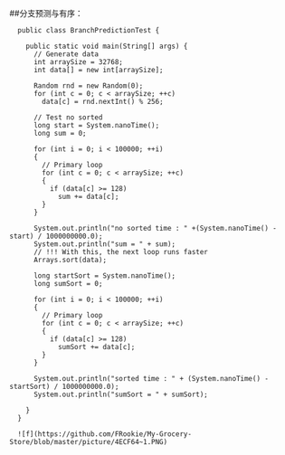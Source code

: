 ##分支预测与有序：
  
      public class BranchPredictionTest {
	
        public static void main(String[] args) {
          // Generate data
          int arraySize = 32768;
          int data[] = new int[arraySize];

          Random rnd = new Random(0);
          for (int c = 0; c < arraySize; ++c)
            data[c] = rnd.nextInt() % 256;

          // Test no sorted
          long start = System.nanoTime();
          long sum = 0;

          for (int i = 0; i < 100000; ++i)
          {
            // Primary loop 
            for (int c = 0; c < arraySize; ++c)
            {
              if (data[c] >= 128)
                sum += data[c];
            }
          }

          System.out.println("no sorted time : " +(System.nanoTime() - start) / 1000000000.0);
          System.out.println("sum = " + sum);
          // !!! With this, the next loop runs faster
          Arrays.sort(data);

          long startSort = System.nanoTime();
          long sumSort = 0;

          for (int i = 0; i < 100000; ++i)
          {
            // Primary loop
            for (int c = 0; c < arraySize; ++c)
            {
              if (data[c] >= 128)
                sumSort += data[c];
            }
          }

          System.out.println("sorted time : " + (System.nanoTime() - startSort) / 1000000000.0);
          System.out.println("sumSort = " + sumSort);

        }
      }
      
      ![f](https://github.com/FRookie/My-Grocery-Store/blob/master/picture/4ECF64~1.PNG)
